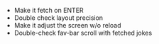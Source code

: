 - Make it fetch on ENTER
- Double check layout precision
- Make it adjust the screen w/o reload
- Double-check fav-bar scroll with fetched jokes
